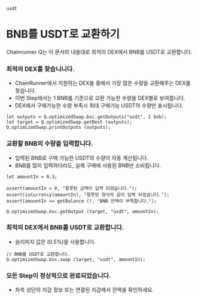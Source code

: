 ```meta-Currency
usdt
```

# BNB를 USDT로 교환하기

Chainrunner Q는 이 문서의 내용대로 최적의 DEX에서 BNB를 USDT로 교환합니다.

### 최적의 DEX를 찾습니니다.

- ChainRunner에서 지원하는 DEX들 중에서 가장 많은 수량을 교환해주는 DEX를 찾습니다.
- 이번 Step에서는 1 BNB를 기준으로 교환 가능한 수량을 DEX별로 보여줍니다.
- DEX에서 구매가능한 수량 부족시 최대 구매가능 USDT의 수량만 표시됩니다.

```output-Dynamic
let outputs = Q.optimizedSwap.bsc.getOutputs("usdt", 1 bnb);
let target = Q.optimizedSwap.getBest (outputs);
Q.optimizedSwap.printOutputs (outputs);
```

### 교환할 BNB의 수량을 입력합니다.

- 입력된 BNB로 구매 가능한 USDT의 수량이 자동 계산됩니다.
- BNB를 많이 입력하더라도, 실제 구매에 사용된 BNB만 소비됩니다.

```input-Dynamic BNB
let amountIn = 0.1;
```

```input-Verify
assert(amountIn > 0, "잘못된 금액이 입력 되었습니다.");
assert(isCurrency(amountIn), "잘못된 형식의 값이 입력 되었습니다.");
assert(amountIn <= getBalance (), "BNB 잔액이 부족합니다.");
```

```output-Dynamic USDT
Q.optimizedSwap.bsc.getOutput (target, "usdt", amountIn);
```

### 최적의 DEX에서 BNB를 USDT로 교환합니다.

- 슬리피지 값은 (0.5%)을 사용합니다.

```taster
// BNB를 USDT로 교환합니다.
Q.optimizedSwap.bsc.swap (target, "usdt", amountIn);
```

### 모든 Step이 정상적으로 완료되었습니다.

- 좌측 상단의 지갑 정보 또는 연결된 지갑에서 잔액을 확인하세요.
